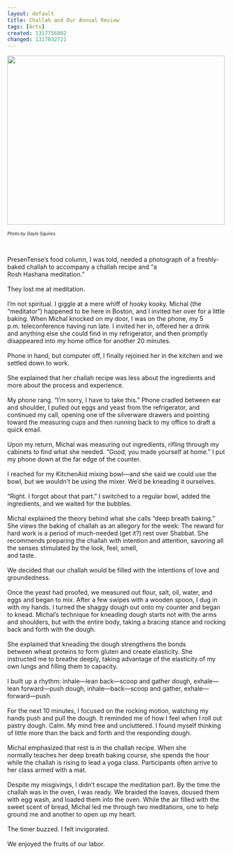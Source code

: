 ```yaml
---
layout: default
title: Challah and Our Annual Review
tags: [Arts]
created: 1317756802
changed: 1317832721
---
```

<p>
	<img alt="" src="/files/Waldfogel - Challah final.jpg" style="width: 500px; height: 389px; " /></p>
<p>
	<span style="font-size:10px;"><em>Photo by Gayle Squires.</em></span></p>
<p>
	&nbsp;</p>
<div>
	PresenTense&rsquo;s food column, I was told, needed a photograph of&nbsp;a freshly-baked challah to accompany a challah recipe and &ldquo;a</div>
<div>
	Rosh Hashana meditation.&rdquo;&nbsp;</div>
<div>
	&nbsp;</div>
<div>
	They lost me at meditation.</div>
<div>
	&nbsp;</div>
<div>
	I&rsquo;m not spiritual. I giggle at a mere whiff of hooky kooky.&nbsp;Michal (the &ldquo;meditator&rdquo;) happened to be here in Boston, and I invited&nbsp;her over for a little baking.&nbsp;When Michal knocked on my door, I was on the phone, my 5 p.m.&nbsp;teleconference having run late. I invited her in, offered her a drink and&nbsp;anything else she could find in my refrigerator, and then promptly disappeared&nbsp;into my home office for another 20 minutes.&nbsp;</div>
<div>
	&nbsp;</div>
<div>
	Phone in hand, but computer off, I finally rejoined her in the kitchen&nbsp;and we settled down to work.</div>
<div>
	&nbsp;</div>
<div>
	She explained that her challah recipe was less about the ingredients&nbsp;and more about the process and experience.</div>
<div>
	&nbsp;</div>
<div>
	My phone rang. &ldquo;I&rsquo;m sorry, I have to take this.&rdquo; Phone cradled between&nbsp;ear and shoulder, I pulled out eggs and yeast from the refrigerator,&nbsp;and continued my call, opening one of the silverware drawers and&nbsp;pointing toward the measuring cups and then running back to my office&nbsp;to draft a quick email.</div>
<div>
	&nbsp;</div>
<div>
	Upon my return, Michal was measuring out ingredients, rifling&nbsp;through my cabinets to find what she needed. &ldquo;Good, you made yourself&nbsp;at home.&rdquo; I put my phone down at the far edge of the counter.&nbsp;</div>
<div>
	&nbsp;</div>
<div>
	I reached for my KitchenAid mixing bowl&mdash;and she said we could&nbsp;use the bowl, but we wouldn&rsquo;t be using the mixer. We&rsquo;d be kneading it&nbsp;ourselves.</div>
<div>
	&nbsp;</div>
<div>
	&ldquo;Right. I forgot about that part.&rdquo; I switched to a regular bowl, added&nbsp;the ingredients, and we waited for the bubbles.</div>
<div>
	&nbsp;</div>
<div>
	Michal explained the theory behind what she calls &ldquo;deep breath&nbsp;baking.&rdquo; She views the baking of challah as an allegory for the week:&nbsp;The reward for hard work is a period of much-needed (get it?) rest over&nbsp;Shabbat. She recommends preparing the challah with intention and&nbsp;attention, savoring all the senses stimulated by the look, feel, smell,</div>
<div>
	and taste.&nbsp;</div>
<div>
	&nbsp;</div>
<div>
	We decided that our challah would be filled with the intentions of&nbsp;love and groundedness.</div>
<div>
	&nbsp;</div>
<div>
	Once the yeast had proofed, we measured out flour, salt, oil, water,&nbsp;and eggs and began to mix. After a few swipes with a wooden spoon, I&nbsp;dug in with my hands. I turned the shaggy dough out onto my counter&nbsp;and began to knead. Michal&rsquo;s technique for kneading dough starts not&nbsp;with the arms and shoulders, but with the entire body, taking a bracing&nbsp;stance and rocking back and forth with the dough.</div>
<div>
	&nbsp;</div>
<div>
	She explained that kneading the dough strengthens the bonds between&nbsp;wheat proteins to form gluten and create elasticity. She instructed&nbsp;me to breathe deeply, taking advantage of the elasticity of my own lungs&nbsp;and filling them to capacity.</div>
<div>
	&nbsp;</div>
<div>
	I built up a rhythm: inhale&mdash;lean back&mdash;scoop and gather dough,&nbsp;exhale&mdash;lean forward&mdash;push dough, inhale&mdash;back&mdash;scoop and gather,&nbsp;exhale&mdash;forward&mdash;push.</div>
<div>
	&nbsp;</div>
<div>
	For the next 10 minutes, I focused on the rocking motion, watching&nbsp;my hands push and pull the dough. It reminded me of how I feel&nbsp;when I roll out pastry dough. Calm. My mind free and uncluttered. I&nbsp;found myself thinking of little more than the back and forth and the&nbsp;responding dough.</div>
<div>
	&nbsp;</div>
<div>
	Michal emphasized that rest is in the challah recipe. When she normally&nbsp;teaches her deep breath baking course, she spends the hour while&nbsp;the challah is rising to lead a yoga class. Participants often arrive to her&nbsp;class armed with a mat.</div>
<div>
	&nbsp;</div>
<div>
	Despite my misgivings, I didn&rsquo;t escape the meditation part. By the&nbsp;time the challah was in the oven, I was ready. We braided the loaves,&nbsp;doused them with egg wash, and loaded them into the oven. While&nbsp;the air filled with the sweet scent of bread, Michal led me through two&nbsp;meditations, one to help ground me and another to open up my heart.&nbsp;</div>
<div>
	&nbsp;</div>
<div>
	The timer buzzed. I felt invigorated.</div>
<div>
	&nbsp;</div>
<div>
	We enjoyed the fruits of our labor.</div>
